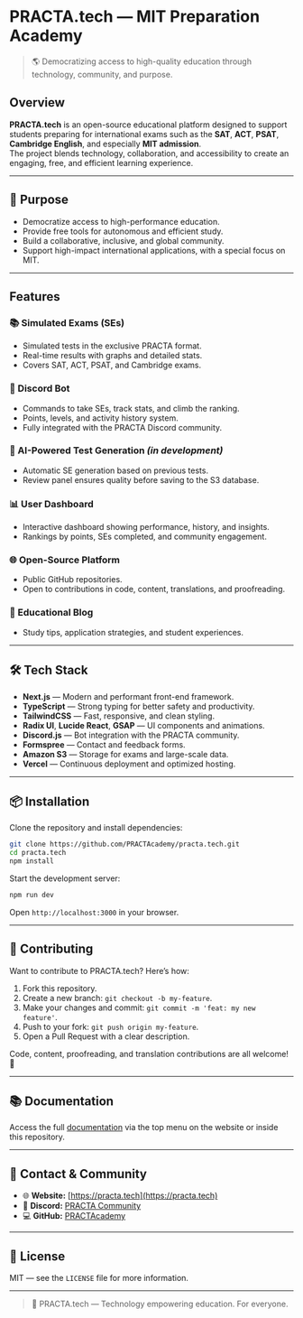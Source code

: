 # PRACTA.tech — MIT Preparation Academy

> 🌎 Democratizing access to high-quality education through technology, community, and purpose.

## Overview

**PRACTA.tech** is an open-source educational platform designed to support students preparing for international exams such as the **SAT**, **ACT**, **PSAT**, **Cambridge English**, and especially **MIT admission**.  
The project blends technology, collaboration, and accessibility to create an engaging, free, and efficient learning experience.

---

## 🌟 Purpose

- Democratize access to high-performance education.
- Provide free tools for autonomous and efficient study.
- Build a collaborative, inclusive, and global community.
- Support high-impact international applications, with a special focus on MIT.

---

## Features

### 📚 Simulated Exams (SEs)
- Simulated tests in the exclusive PRACTA format.
- Real-time results with graphs and detailed stats.
- Covers SAT, ACT, PSAT, and Cambridge exams.

### 🤖 Discord Bot
- Commands to take SEs, track stats, and climb the ranking.
- Points, levels, and activity history system.
- Fully integrated with the PRACTA Discord community.

### 🧠 AI-Powered Test Generation *(in development)*
- Automatic SE generation based on previous tests.
- Review panel ensures quality before saving to the S3 database.

### 📊 User Dashboard
- Interactive dashboard showing performance, history, and insights.
- Rankings by points, SEs completed, and community engagement.

### 🌐 Open-Source Platform
- Public GitHub repositories.
- Open to contributions in code, content, translations, and proofreading.

### 📝 Educational Blog
- Study tips, application strategies, and student experiences.

---

## 🛠️ Tech Stack

- **Next.js** — Modern and performant front-end framework.
- **TypeScript** — Strong typing for better safety and productivity.
- **TailwindCSS** — Fast, responsive, and clean styling.
- **Radix UI**, **Lucide React**, **GSAP** — UI components and animations.
- **Discord.js** — Bot integration with the PRACTA community.
- **Formspree** — Contact and feedback forms.
- **Amazon S3** — Storage for exams and large-scale data.
- **Vercel** — Continuous deployment and optimized hosting.

---

## 📦 Installation

Clone the repository and install dependencies:

```bash
git clone https://github.com/PRACTAcademy/practa.tech.git
cd practa.tech
npm install
```

Start the development server:

```bash
npm run dev
```

Open `http://localhost:3000` in your browser.

---

## 🤝 Contributing

Want to contribute to PRACTA.tech? Here’s how:

1. Fork this repository.
2. Create a new branch: `git checkout -b my-feature`.
3. Make your changes and commit: `git commit -m 'feat: my new feature'`.
4. Push to your fork: `git push origin my-feature`.
5. Open a Pull Request with a clear description.

Code, content, proofreading, and translation contributions are all welcome! 💜

---

## 📚 Documentation

Access the full [documentation](https://docs.practa.tech) via the top menu on the website or inside this repository.

---

## 📡 Contact & Community

- 🌐 **Website:** [https://practa.tech](https://practa.tech)
- 💬 **Discord:** [PRACTA Community](https://practa.tech/discord)
- 💻 **GitHub:** [PRACTAcademy](https://github.com/PRACTAcademy)

---

## 📄 License

MIT — see the `LICENSE` file for more information.

---

> 🧠 PRACTA.tech — Technology empowering education. For everyone.
